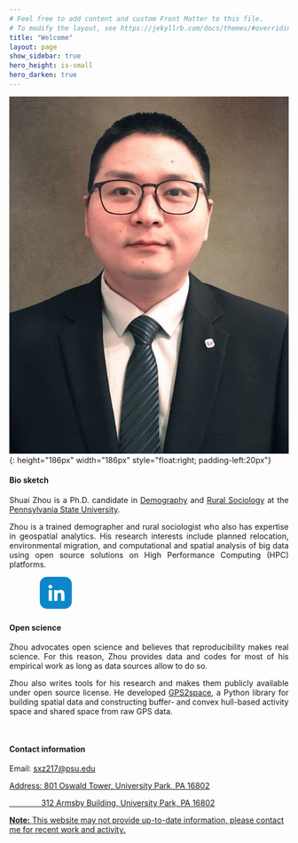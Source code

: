 ```yaml
---
# Feel free to add content and custom Front Matter to this file.
# To modify the layout, see https://jekyllrb.com/docs/themes/#overriding-theme-defaults
title: "Welcome"
layout: page
show_sidebar: true
hero_height: is-small
hero_darken: true
---
```


<!-- This is some comments on how to write markdown file -->
<!-- <br/>: break line and insert a new blink line -->
<!-- insert pic without align: <img src="images/favicon.png" width="200"> -->
<!-- insert pic with align: <div align = "center"><img src = "images/favicon.png" width = "200"/></div> -->

<!-- <div align = "center"><img src = "images/favicon.png" width = "200"/></div> -->
<!-- <img style="float: right;" width="200" height="200" src="images/favicon.png"> -->
![favicon](./images/shuaizhou.jpg){: height="186px" width="186px" style="float:right; padding-left:20px"}


#### Bio sketch

<p align="justify">Shuai Zhou is a Ph.D. candidate in <a href="https://pop.psu.edu/people/szhou" target="_blank">Demography</a> and <a href="https://aese.psu.edu/directory/sxz217" target="_blank">Rural Sociology</a> at the <a href="https://www.psu.edu/" target="_blank">Pennsylvania State University</a>.</p>

<p align="justify">Zhou is a trained demographer and rural sociologist who also has expertise in geospatial analytics. His research interests include planned relocation, environmental migration, and computational and spatial analysis of big data using open source solutions on High Performance Computing (HPC) platforms.</p>

<p align="justify">
<a href="mailto:sxz217@psu.edu"><i class="fas fa-envelope big-icon" style="font-size:21px"></i></a>
    &ensp;
<a href="https://twitter.com/ShuaiZhou312" target="_blank" rel="noopener"><i class="fab fa-twitter big-icon" style="font-size:21px"></i></a>
    &ensp;
<a href="https://scholar.google.co.uk/citations?hl=en&amp;user=1XVm2t0AAAAJ" target="_blank" rel="noopener"><i class="ai ai-google-scholar big-icon" style="font-size:21px"></i></a>
    &ensp;
<a href="https://orcid.org/0000-0001-6555-4088" target="_blank" rel="noopener"><i class="fab fa-orcid big-icon" style="font-size:21px"></i></a>
    &ensp;
<a href="https://github.com/shuai-zhou" target="_blank" rel="noopener"><i class="fab fa-github big-icon" style="font-size:21px"></i></a>
    &ensp;
<a href="https://www.linkedin.com/in/zhou-shuai/" target="_blank" rel="noopener"><img src = "images/linkedin.svg"></a>
    &ensp;
<a href="/downloads/cv.pdf" target="_blank" rel="noopener"><i class="ai ai-cv big-icon" style="font-size:21px"></i></a>
</p>

<!-- <div align = "right">
  <a href="mailto:sxz217@psu.edu"><i class="fas fa-envelope big-icon" style="font-size:21px"></i></a>
    &ensp;
  <a href="https://twitter.com/ShuaiZhou312" target="_blank" rel="noopener"><i class="fab fa-twitter big-icon" style="font-size:21px"></i></a>
    &ensp;
  <a href="https://scholar.google.co.uk/citations?hl=en&amp;user=1XVm2t0AAAAJ" target="_blank" rel="noopener"><i class="ai ai-google-scholar big-icon" style="font-size:21px"></i></a>
    &ensp;
  <a href="https://orcid.org/0000-0001-6555-4088" target="_blank" rel="noopener"><i class="fab fa-orcid big-icon" style="font-size:21px"></i></a>
    &ensp;
  <a href="https://github.com/shuai-zhou" target="_blank" rel="noopener"><i class="fab fa-github big-icon" style="font-size:21px"></i></a>
    &ensp;
  <a href="/downloads/cv.pdf" target="_blank" rel="noopener"><i class="ai ai-cv big-icon" style="font-size:21px"></i></a>
</div> -->

#### Open science

<p align="justify">Zhou advocates open science and believes that reproducibility makes real science. For this reason, Zhou provides data and codes for most of his empirical work as long as data sources allow to do so.</p>

<p align="justify">Zhou also writes tools for his research and makes them publicly available under open source license. He developed <a href="https://gps2space.readthedocs.io/en/latest/index.html" target="_blank">GPS2space</a>, a Python library for building spatial data and constructing buffer- and convex hull-based activity space and shared space from raw GPS data.</p>
<br/>

#### Contact information

Email: <u>sxz217@psu.edu<u>

Address: <u>801 Oswald Tower, University Park, PA 16802<u>

&nbsp; &nbsp; &nbsp; &nbsp; &nbsp; &nbsp; &nbsp; &thinsp;<u>312 Armsby Building, University Park, PA 16802<u>

<!-- Spaces in markdown: https://stackoverflow.com/questions/44810511/how-to-add-empty-spaces-into-md-markdown-readme-on-github
only one space » either use &nbsp; or just hit Spacebar (2nd one is good choice in this case)
more than one space » use &nbsp; + space (for 2 consecutive spaces) -->

<!-- Different types of space, e.g., half space: https://stackoverflow.com/questions/8515365/are-there-other-whitespace-codes-like-nbsp-for-half-spaces-em-spaces-en-space -->

**Note:** This website may not provide up-to-date information, please contact me for recent work and activity.

